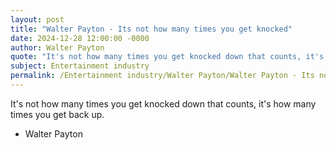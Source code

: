 ```yaml
---
layout: post
title: "Walter Payton - Its not how many times you get knocked"
date: 2024-12-28 12:00:00 -0000
author: Walter Payton
quote: "It's not how many times you get knocked down that counts, it's how many times you get back up."
subject: Entertainment industry
permalink: /Entertainment industry/Walter Payton/Walter Payton - Its not how many times you get knocked
---
```


It's not how many times you get knocked down that counts, it's how many times you get back up.

- Walter Payton
